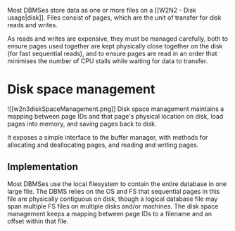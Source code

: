 Most DBMSes store data as one or more files on a [[W2N2 - Disk usage|disk]].  Files consist of pages, which are the unit of transfer for disk reads and writes.

As reads and writes are expensive, they must be managed carefully, both to ensure pages used together are kept physically close together on the disk (for fast sequential reads), and to ensure pages are read in an order that minimises the number of CPU stalls while waiting for data to transfer.
# Disk space management
![[w2n3diskSpaceManagement.png]]
Disk space management maintains a mapping between page IDs and that page's physical location on disk, load pages into memory, and saving pages back to disk.

It exposes a simple interface to the buffer manager, with methods for allocating and deallocating pages, and reading and writing pages.
## Implementation
Most DBMSes use the local filesystem to contain the entire database in one large file. The DBMS relies on the OS and FS that sequential pages in this file are physically contiguous on disk, though a logical database file may span multiple FS files on multiple disks and/or machines. The disk space management keeps a mapping between page IDs to a filename and an offset within that file.